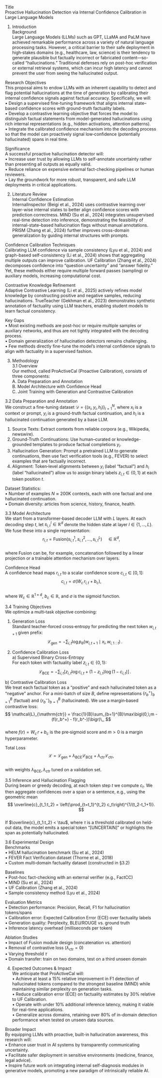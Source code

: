 Title  
Proactive Hallucination Detection via Internal Confidence Calibration in Large Language Models  

1. Introduction  
Background  
Large Language Models (LLMs) such as GPT, LLaMA and PaLM have achieved remarkable performance across a variety of natural language processing tasks. However, a critical barrier to their safe deployment in high‐stakes domains (e.g., healthcare, law, science) is their tendency to generate plausible but factually incorrect or fabricated content—so-called “hallucinations.” Traditional defenses rely on post-hoc verification or external retrieval systems, which can incur high latency and cannot prevent the user from seeing the hallucinated output.  

Research Objectives  
This proposal aims to endow LLMs with an inherent capability to detect and flag potential hallucinations at the time of generation by calibrating their internal confidence signals against factual accuracy. Specifically, we will:  
• Design a supervised fine-tuning framework that aligns internal state–based confidence scores with ground-truth factuality labels.  
• Develop a contrastive learning objective that forces the model to distinguish factual statements from model-generated hallucinations using rich internal representations (e.g., hidden activations, attention patterns).  
• Integrate the calibrated confidence mechanism into the decoding process so that the model can proactively signal low‐confidence (potentially hallucinated) spans in real time.  

Significance  
A successful proactive hallucination detector will:  
• Increase user trust by allowing LLMs to self-annotate uncertainty rather than presenting all outputs as equally valid.  
• Reduce reliance on expensive external fact-checking pipelines or human reviewers.  
• Lay the groundwork for more robust, transparent, and safe LLM deployments in critical applications.  

2. Literature Review  
Internal Confidence Estimation  
InternalInspector (Beigi et al., 2024) uses contrastive learning over layer-wise internal states to better align confidence scores with prediction correctness. MIND (Su et al., 2024) integrates unsupervised real-time detection into inference, demonstrating the feasibility of internal-state–based hallucination flags without manual annotations. PRISM (Zhang et al., 2024) further improves cross-domain generalization by guiding internal structures with prompts.  

Confidence Calibration Techniques  
Calibrating LLM confidence via sample consistency (Lyu et al., 2024) and graph-based self-consistency (Li et al., 2024) shows that aggregating multiple outputs can improve calibration. UF Calibration (Zhang et al., 2024) decomposes confidence into “question uncertainty” and “answer fidelity.” Yet, these methods either require multiple forward passes (sampling) or auxiliary models, increasing computational cost.  

Contrastive Knowledge Refinement  
Adaptive Contrastive Learning (Li et al., 2025) actively refines model knowledge by constructing positive and negative samples, reducing hallucinations. TrueTeacher (Gekhman et al., 2023) demonstrates synthetic annotation of factuality using LLM teachers, enabling student models to learn factual consistency.  

Key Gaps  
• Most existing methods are post-hoc or require multiple samples or auxiliary networks, and thus are not tightly integrated with the decoding process.  
• Domain generalization of hallucination detectors remains challenging.  
• Few methods directly fine-tune the model’s internal confidence signals to align with factuality in a supervised fashion.  

3. Methodology  
3.1 Overview  
Our method, called ProActiveCal (Proactive Calibration), consists of three components:  
A. Data Preparation and Annotation  
B. Model Architecture with Confidence Head  
C. Joint Training with Generation and Contrastive Calibration  

3.2 Data Preparation and Annotation  
We construct a fine-tuning dataset $\mathcal{D} = \{(x_i, y_i, h_i)\}_{i=1}^N$, where $x_i$ is a context or prompt, $y_i$ is a ground-truth factual continuation, and $h_i$ is a hallucinated continuation generated by a base LLM.  

1. Source Texts: Extract contexts from reliable corpora (e.g., Wikipedia, newswire).  
2. Ground-Truth Continuations: Use human–curated or knowledge-grounded templates to produce factual completions $y_i$.  
3. Hallucination Generation: Prompt a pretrained LLM to generate continuations, then use fact verification tools (e.g., FEVER) to select examples that are factually incorrect.  
4. Alignment: Token‐level alignments between $y_i$ (label “factual”) and $h_i$ (label “hallucinated”) allow us to assign binary labels $z_{i,t} \in \{0,1\}$ at each token position $t$.  

Dataset Statistics:  
• Number of examples $N\approx 200$K contexts, each with one factual and one hallucinated continuation.  
• Domain diversity: articles from science, history, finance, health.  

3.3 Model Architecture  
We start from a transformer‐based decoder LLM with $L$ layers. At each decoding step $t$, let $s_{i,t}^l \in \mathbb{R}^d$ denote the hidden state at layer $l\in\{1,\ldots,L\}$. We fuse these into a single representation:  
$$  
r_{i,t} = \mathrm{Fusion}\bigl(s_{i,t}^1, s_{i,t}^2, \ldots, s_{i,t}^L\bigr)\quad\in\mathbb{R}^d,  
$$  
where $\mathrm{Fusion}$ can be, for example, concatenation followed by a linear projection or a trainable attention mechanism over layers.  

Confidence Head  
A confidence head maps $r_{i,t}$ to a scalar confidence score $c_{i,t}\in[0,1]$:  
$$  
c_{i,t} = \sigma\bigl(W_c\,r_{i,t} + b_c\bigr),  
$$  
where $W_c\in\mathbb{R}^{1\times d}$, $b_c\in\mathbb{R}$, and $\sigma$ is the sigmoid function.  

3.4 Training Objectives  
We optimize a multi‐task objective combining:  

1. Generation Loss  
Standard teacher‐forced cross‐entropy for predicting the next token $w_{i,t+1}$ given prefix:  
$$  
\mathcal{L}_{\mathrm{gen}} = -\sum_{i,t}\log p_{\theta}(w_{i,t+1}\mid x_i, w_{i,1:t})\,.  
$$  

2. Confidence Calibration Loss  
a) Supervised Binary Cross-Entropy  
For each token with factuality label $z_{i,t}\in\{0,1\}$:  
$$  
\mathcal{L}_{\mathrm{BCE}} = -\sum_{i,t}\bigl[z_{i,t}\log c_{i,t} + (1 - z_{i,t})\log(1 - c_{i,t})\bigr]\,.  
$$  

b) Contrastive Calibration Loss  
We treat each factual token as a “positive” and each hallucinated token as a “negative” anchor. For a mini-batch of size $B$, define representations $\{r_b^+\}_{b=1}^{B}$ (factual) and $\{r_b^-\}_{b=1}^{B}$ (hallucinated). We use a margin‐based contrastive loss:  
$$  
\mathcal{L}_{\mathrm{ctr}} = \frac{1}{B}\sum_{b=1}^{B}\max\bigl(0,\;m - (f(r_b^+) - f(r_b^-))\bigr)\,,  
$$  
where $f(r)=W_c\,r + b_c$ is the pre‐sigmoid score and $m>0$ is a margin hyperparameter.  

Total Loss  
$$  
\mathcal{L} = \mathcal{L}_{\mathrm{gen}} + \lambda_{\mathrm{BCE}}\mathcal{L}_{\mathrm{BCE}} + \lambda_{\mathrm{ctr}}\mathcal{L}_{\mathrm{ctr}},  
$$  
with weights $\lambda_{\mathrm{BCE}},\lambda_{\mathrm{ctr}}$ tuned on a validation set.  

3.5 Inference and Hallucination Flagging  
During beam or greedy decoding, at each token step $t$ we compute $c_t$. We then aggregate confidences over a span or a sentence, e.g., using the geometric mean  
$$  
\overline{c}_{t_1:t_2} = \left(\prod_{t=t_1}^{t_2} c_t\right)^{1/(t_2-t_1+1)}.  
$$  
If $\overline{c}_{t_1:t_2} < \tau$, where $\tau$ is a threshold calibrated on held‐out data, the model emits a special token “[UNCERTAIN]” or highlights the span as potentially hallucinated.  

3.6 Experimental Design  
Benchmarks  
• HELM hallucination benchmark (Su et al., 2024)  
• FEVER Fact Verification dataset (Thorne et al., 2018)  
• Custom multi‐domain factuality dataset (constructed in §3.2)  

Baselines  
• Post-hoc fact-checking with an external verifier (e.g., FactCC)  
• MIND (Su et al., 2024)  
• UF Calibration (Zhang et al., 2024)  
• Sample consistency method (Lyu et al., 2024)  

Evaluation Metrics  
• Detection performance: Precision, Recall, F1 for hallucination tokens/spans  
• Calibration error: Expected Calibration Error (ECE) over factuality labels  
• Generation quality: Perplexity, BLEU/ROUGE vs. ground truth  
• Inference latency overhead (milliseconds per token)  

Ablation Studies  
• Impact of $\mathrm{Fusion}$ module design (concatenation vs. attention)  
• Removal of contrastive loss ($\lambda_{\mathrm{ctr}}=0$)  
• Varying threshold $\tau$  
• Domain transfer: train on two domains, test on a third unseen domain  

4. Expected Outcomes & Impact  
We anticipate that ProActiveCal will:  
• Achieve at least a 15% relative improvement in F1 detection of hallucinated tokens compared to the strongest baseline (MIND) while maintaining similar perplexity on generation tasks.  
• Reduce calibration error (ECE) on factuality estimates by 30% relative to UF Calibration.  
• Operate with under 10% additional inference latency, making it viable for real-time applications.  
• Generalize across domains, retaining over 80% of in-domain detection performance when tested on unseen data sources.  

Broader Impact  
By equipping LLMs with proactive, built-in hallucination awareness, this research will:  
• Enhance user trust in AI systems by transparently communicating uncertainty.  
• Facilitate safer deployment in sensitive environments (medicine, finance, legal advice).  
• Inspire future work on integrating internal self-diagnosis modules in generative models, promoting a new paradigm of intrinsically reliable AI.